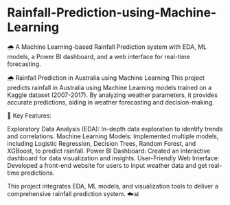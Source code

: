 # Rainfall-Prediction-using-Machine-Learning
🌧️ A Machine Learning-based Rainfall Prediction system with EDA, ML models, a Power BI dashboard, and a web interface for real-time forecasting.



🌧️ Rainfall Prediction in Australia using Machine Learning
This project predicts rainfall in Australia using Machine Learning models trained on a Kaggle dataset (2007-2017). By analyzing weather parameters, it provides accurate predictions, aiding in weather forecasting and decision-making.

🔹 Key Features:

Exploratory Data Analysis (EDA): In-depth data exploration to identify trends and correlations.
Machine Learning Models: Implemented multiple models, including Logistic Regression, Decision Trees, Random Forest, and XGBoost, to predict rainfall.
Power BI Dashboard: Created an interactive dashboard for data visualization and insights.
User-Friendly Web Interface: Developed a front-end website for users to input weather data and get real-time predictions.


This project integrates EDA, ML models, and visualization tools to deliver a comprehensive rainfall prediction system. ☁️📊
